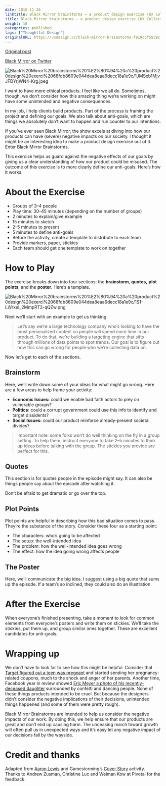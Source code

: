 ```yaml
---
date: 2018-11-26
linktitle: Black Mirror brainstorms — a product design exercise (UX Collective)
title: Black Mirror brainstorms — a product design exercise (UX Collective)
weight: 10
categories: published
tags: ["Thoughtful Design"]
originalURL: https://uxdesign.cc/black-mirror-brainstorms-f919ccf5938c
---
```


[Original post](https://uxdesign.cc/black-mirror-brainstorms-f919ccf5938c)

[Black Mirror on Twitter](http://twitter.com/blackmirror)

![Black%20Mirror%20brainstorms%20%E2%80%94%20a%20product%20design%20exerci%2068fdb8609e044dea8eaa6decc18a1e9c/1JMSxb1MjvJFDYrjWN4-Krg.jpeg](../../img/1JMSxb1MjvJFDYrjWN4-Krg.jpeg)

I want to have more ethical products. I feel like we all do. Sometimes, though, we don’t consider how this amazing thing we’re working on might have some unintended and negative consequences.

In my job, I help clients build products. Part of the process is framing the project and defining our goals. We also talk about anti-goals, which are things we absolutely don’t want to happen and run counter to our intentions.

If you’ve ever seen Black Mirror, the show excels at diving into how our products can have (severe) negative impacts on our society. I thought it might be an interesting idea to make a product design exercise out of it. Enter Black Mirror Brainstorms.

This exercise helps us guard against the negative effects of our goals by giving us a clear understanding of how our product could be misused. The outcome of this exercise is to more clearly define our anti-goals. Here’s how it works.

# About the Exercise

- Groups of 3–4 people
- Play time: 30–45 minutes (depending on the number of groups)
- 2 minutes to explain/give example
- 15 minutes to sketch
- 2–5 minutes to present
- 5 minutes to define anti-goals
- Before the activity, create a template to distribute to each team
- Provide markers, paper, stickies
- Each team should get one template to work on together

# How to Play

The exercise breaks down into four sections: the **brainstorm**, **quotes,** **plot points**, and the **poster**. Here’s a template.

![Black%20Mirror%20brainstorms%20%E2%80%94%20a%20product%20design%20exerci%2068fdb8609e044dea8eaa6decc18a1e9c/1S1-LWrkeI_2MmpRT2-qQZw.png](../../img/1S1-LWrkeI_2MmpRT2-qQZw.png)

Next we’ll start with an example to get us thinking.

> Let’s say we’re a large technology company who’s looking to have the most personalized content so people will spend more time in our product. To do that, we’re building a targeting engine that sifts through millions of data points to spot trends. Our goal is to figure out how this can go wrong for people who we’re collecting data on.
> 

Now let’s get to each of the sections.

## Brainstorm

Here, we’ll write down some of your ideas for what might go wrong. Here are a few areas to help frame your activity:

- **Economic Issues:** could we enable bad faith actors to prey on vulnerable groups?
- **Politics:** could a corrupt government could use this info to identify and target dissidents?
- **Social Issues:** could our product reinforce already-present societal divides?

> Important note: some folks won’t do well thinking on the fly in a group setting. To help them, instruct everyone to take 2–5 minutes to think up ideas before talking with the group. The stickies you provide are perfect for this.
> 

## Quotes

This section is for quotes people in the episode might say. It can also be things people say about the episode after watching it.

Don’t be afraid to get dramatic or go over the top.

## Plot Points

Plot points are helpful in describing how this bad situation comes to pass. They’re the substance of the story. Consider these four as a starting point:

- The characters: who’s going to be affected
- The setup: the well-intended idea
- The problem: how the well-intended idea goes wrong
- The effect: how the idea going wrong affects people

## The Poster

Here, we’ll communicate the big idea. I suggest using a big quote that sums up the episode. If a team’s so inclined, they could also do an illustration.

# After the Exercise

When everyone’s finished presenting, take a moment to look for common elements from everyone’s posters and write them on stickies. We’ll take the stickies, put them up, and group similar ones together. These are excellent candidates for anti-goals.

# Wrapping up

We don’t have to look far to see how this might be helpful. Consider that [Target figured out a teen was pregnant](https://www.forbes.com/sites/kashmirhill/2012/02/16/how-target-figured-out-a-teen-girl-was-pregnant-before-her-father-did/#7f6150856668) and started sending her pregnancy-related coupons, much to the shock and anger of her parents. Another time, Facebook year in review showed [Eric Meyer a photo of his recently-deceased daughter](http://meyerweb.com/eric/thoughts/2014/12/24/inadvertent-algorithmic-cruelty/) surrounded by confetti and dancing people. None of these things products intended to be cruel. But because the designers didn’t consider the negative implications of their decisions, unintended things happened (and some of them were pretty rough).

Black Mirror Brainstorms are intended to help us consider the negative impacts of our work. By doing this, we help ensure that our products are great and don’t end up causing harm. The unceasing march toward growth will often pull us in unexpected ways and it’s easy let any negative impact of our decisions fall by the wayside.

# Credit and thanks

Adapted from [Aaron Lewis](https://twitter.com/aaronzlewis/status/1063544871472914432) and Gamestorming’s [Cover Story](https://gamestorming.com/cover-story/) activity. Thanks to Andrew Zusman, Christine Luc and Weiman Kow at Pivotal for the feedback.